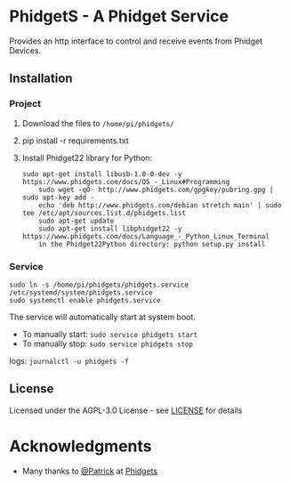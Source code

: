 # PhidgetS - A Phidget Service
Provides an http interface to control and receive events from Phidget Devices.

## Installation
### Project
1. Download the files to `/home/pi/phidgets/` 
1. pip install -r requirements.txt
1. Install Phidget22 library for Python:

    ```
    sudo apt-get install libusb-1.0-0-dev -y
    https://www.phidgets.com/docs/OS_-_Linux#Programming
        sudo wget -qO- http://www.phidgets.com/gpgkey/pubring.gpg | sudo apt-key add -
        echo 'deb http://www.phidgets.com/debian stretch main' | sudo tee /etc/apt/sources.list.d/phidgets.list
        sudo apt-get update
        sudo apt-get install libphidget22 -y
    https://www.phidgets.com/docs/Language_-_Python_Linux_Terminal
        in the Phidget22Python directory: python setup.py install
    ```

### Service
```
sudo ln -s /home/pi/phidgets/phidgets.service /etc/systemd/system/phidgets.service
sudo systemctl enable phidgets.service
```
The service will automatically start at system boot.
* To manually start:
`sudo service phidgets start`
* To manually stop:
`sudo service phidgets stop`

logs:
    ```
    journalctl -u phidgets -f
    ```

## License
Licensed under the AGPL-3.0 License - see [LICENSE](LICENSE) for details

# Acknowledgments
* Many thanks to [@Patrick](https://www.phidgets.com/phorum/memberlist.php?mode=viewprofile&u=558) at [Phidgets](https://www.phidgets.com)
